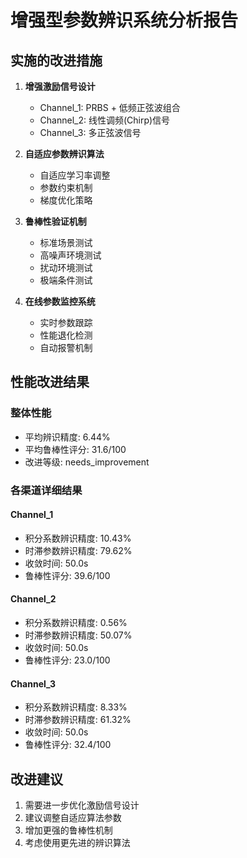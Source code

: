 
# 增强型参数辨识系统分析报告

## 实施的改进措施

1. **增强激励信号设计**
   - Channel_1: PRBS + 低频正弦波组合
   - Channel_2: 线性调频(Chirp)信号
   - Channel_3: 多正弦波信号

2. **自适应参数辨识算法**
   - 自适应学习率调整
   - 参数约束机制
   - 梯度优化策略

3. **鲁棒性验证机制**
   - 标准场景测试
   - 高噪声环境测试
   - 扰动环境测试
   - 极端条件测试

4. **在线参数监控系统**
   - 实时参数跟踪
   - 性能退化检测
   - 自动报警机制

## 性能改进结果

### 整体性能
- 平均辨识精度: 6.44%
- 平均鲁棒性评分: 31.6/100
- 改进等级: needs_improvement

### 各渠道详细结果


#### Channel_1
- 积分系数辨识精度: 10.43%
- 时滞参数辨识精度: 79.62%
- 收敛时间: 50.0s
- 鲁棒性评分: 39.6/100


#### Channel_2
- 积分系数辨识精度: 0.56%
- 时滞参数辨识精度: 50.07%
- 收敛时间: 50.0s
- 鲁棒性评分: 23.0/100


#### Channel_3
- 积分系数辨识精度: 8.33%
- 时滞参数辨识精度: 61.32%
- 收敛时间: 50.0s
- 鲁棒性评分: 32.4/100


## 改进建议

1. 需要进一步优化激励信号设计
2. 建议调整自适应算法参数
3. 增加更强的鲁棒性机制
4. 考虑使用更先进的辨识算法
